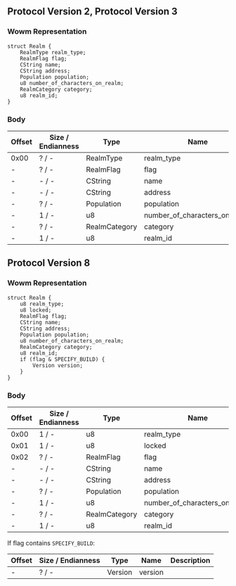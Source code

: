 ## Protocol Version 2, Protocol Version 3

### Wowm Representation
```rust,ignore
struct Realm {
    RealmType realm_type;
    RealmFlag flag;
    CString name;
    CString address;
    Population population;
    u8 number_of_characters_on_realm;
    RealmCategory category;
    u8 realm_id;
}
```
### Body
| Offset | Size / Endianness | Type | Name | Description |
| ------ | ----------------- | ---- | ---- | ----------- |
| 0x00 | ? / - | RealmType | realm_type |  |
| - | ? / - | RealmFlag | flag |  |
| - | - / - | CString | name |  |
| - | - / - | CString | address |  |
| - | ? / - | Population | population |  |
| - | 1 / - | u8 | number_of_characters_on_realm |  |
| - | ? / - | RealmCategory | category |  |
| - | 1 / - | u8 | realm_id |  |
## Protocol Version 8

### Wowm Representation
```rust,ignore
struct Realm {
    u8 realm_type;
    u8 locked;
    RealmFlag flag;
    CString name;
    CString address;
    Population population;
    u8 number_of_characters_on_realm;
    RealmCategory category;
    u8 realm_id;
    if (flag & SPECIFY_BUILD) {
        Version version;
    }
}
```
### Body
| Offset | Size / Endianness | Type | Name | Description |
| ------ | ----------------- | ---- | ---- | ----------- |
| 0x00 | 1 / - | u8 | realm_type |  |
| 0x01 | 1 / - | u8 | locked |  |
| 0x02 | ? / - | RealmFlag | flag |  |
| - | - / - | CString | name |  |
| - | - / - | CString | address |  |
| - | ? / - | Population | population |  |
| - | 1 / - | u8 | number_of_characters_on_realm |  |
| - | ? / - | RealmCategory | category |  |
| - | 1 / - | u8 | realm_id |  |

If flag contains `SPECIFY_BUILD`:

| Offset | Size / Endianness | Type | Name | Description |
| ------ | ----------------- | ---- | ---- | ----------- |
| - | ? / - | Version | version |  |
